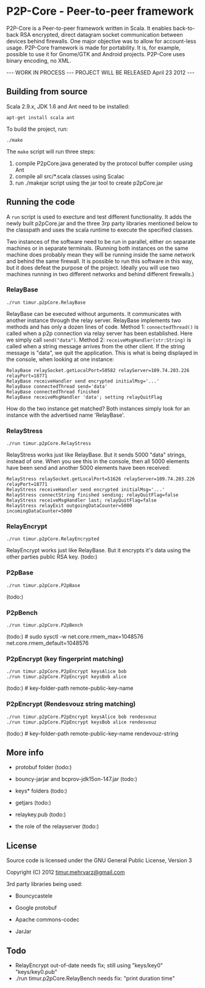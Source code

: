 P2P-Core - Peer-to-peer framework
=================================

P2P-Core is a Peer-to-peer framework written in Scala. 
It enables back-to-back RSA encrypted, direct datagram socket communication between devices behind firewalls. 
One major objective was to allow for account-less usage.
P2P-Core framework is made for portability. 
It is, for example, possible to use it for Gnome/GTK and Android projects.
P2P-Core uses binary encoding, no XML.

--- WORK IN PROCESS --- PROJECT WILL BE RELEASED April 23 2012 ---


Building from source
--------------------

Scala 2.9.x, JDK 1.6 and Ant need to be installed:

    apt-get install scala ant

To build the project, run:

    ./make

The `make` script will run three steps:

  1. compile P2pCore.java generated by the protocol buffer compiler using Ant
  2. compile all src/*.scala classes using Scalac
  3. run ./makejar script using the jar tool to create p2pCore.jar

Running the code 
----------------

A `run` script is used to execture and test different functionality. It adds the newly built p2pCore.jar and the three 3rp party libraries mentioned below to the classpath and uses the scala runtime to execute the specified classes.

Two instances of the software need to be run in parallel, either on separate machines or in separate terminals. (Running both instances on the same machine does probably mean they will be running inside the same network and behind the same firewall. It is possible to run this software in this way, but it does defeat the purpose of the project. Ideally you will use two machines running in two different networks and behind different firewalls.)

### RelayBase

    ./run timur.p2pCore.RelayBase
  
RelayBase can be executed without arguments. It communicates with another instance through the relay server. RelayBase implements two methods and has only a dozen lines of code. Method 1: `connectedThread()` is called when a p2p connection via relay server has been established. Here we simply call `send("data")`. Method 2: `receiveMsgHandler(str:String)` is called when a string message arrives from the other client. If the string message is "data", we quit the application. This is what is being displayed in the console, when looking at one instance:

    RelayBase relaySocket.getLocalPort=50582 relayServer=109.74.203.226 relayPort=18771
    RelayBase receiveHandler send encrypted initialMsg='...'
    RelayBase connectedThread send='data'
    RelayBase connectedThread finished
    RelayBase receiveMsgHandler 'data'; setting relayQuitFlag
    
How do the two instance get matched? Both instances simply look for an instance with the advertised name 'RelayBase'.

### RelayStress

    ./run timur.p2pCore.RelayStress

RelayStress works just like RelayBase. But it sends 5000 "data" strings, instead of one. When you see this in the console, then all 5000 elements have been send and another 5000 elements have been received:

    RelayStress relaySocket.getLocalPort=51626 relayServer=109.74.203.226 relayPort=18771
    RelayStress receiveHandler send encrypted initialMsg='...'
    RelayStress connectString finished sending; relayQuitFlag=false
    RelayStress receiveMsgHandler last; relayQuitFlag=false
    RelayStress relayExit outgoingDataCounter=5000 incomingDataCounter=5000

### RelayEncrypt

    ./run timur.p2pCore.RelayEncrypted

RelayEncrypt works just like RelayBase. But it encrypts it's data using the other parties public RSA key.
(todo:) 


### P2pBase

    ./run timur.p2pCore.P2pBase

(todo:) 


### P2pBench

    ./run timur.p2pCore.P2pBench

(todo:) # sudo sysctl -w net.core.rmem_max=1048576 net.core.rmem_default=1048576


### P2pEncrypt (key fingerprint matching)

    ./run timur.p2pCore.P2pEncrypt keysAlice bob
    ./run timur.p2pCore.P2pEncrypt keysBob alice

(todo:) # key-folder-path remote-public-key-name


### P2pEncrypt (Rendesvouz string matching)

    ./run timur.p2pCore.P2pEncrypt keysAlice bob rendesvouz
    ./run timur.p2pCore.P2pEncrypt keysBob alice rendesvouz

(todo:) # key-folder-path remote-public-key-name rendevouz-string



More info
---------

- protobuf folder 
  (todo:) 

- bouncy-jarjar and bcprov-jdk15on-147.jar 
  (todo:) 

- keys* folders 
  (todo:) 

- getjars 
  (todo:) 

- relaykey.pub 
  (todo:) 

- the role of the relayserver 
  (todo:) 


License
-------

Source code is licensed under the GNU General Public License, Version 3

Copyright (C) 2012 timur.mehrvarz@gmail.com

3rd party libraries being used:

- Bouncycastele

- Google protobuf

- Apache commons-codec

- JarJar


Todo
----

- RelayEncrypt out-of-date needs fix; still using "keys/key0" "keys/key0.pub"
- ./run timur.p2pCore.RelayBench needs fix: "print duration time"


